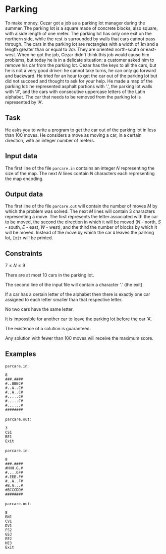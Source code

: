 # Parking

To make money, Cezar got a job as a parking lot manager during the summer. The parking lot is a square made of concrete blocks, also square, with a side length of one meter. The parking lot has only one exit on the northern side, while the rest is surrounded by walls that cars cannot pass through. The cars in the parking lot are rectangles with a width of $1m$ and a length greater than or equal to $2m$. They are oriented north-south or east-west. When he got the job, Cezar didn't think this job would cause him problems, but today he is in a delicate situation: a customer asked him to remove his car from the parking lot. Cezar has the keys to all the cars, but he is not a very good driver: he cannot take turns, he can only go forward and backward. He tried for an hour to get the car out of the parking lot but did not succeed and thought to ask for your help. He made a map of the parking lot: he represented asphalt portions with '.', the parking lot walls with '#', and the cars with consecutive uppercase letters of the Latin alphabet. The car that needs to be removed from the parking lot is represented by 'A'.

## Task

He asks you to write a program to get the car out of the parking lot in less than $100$ moves. He considers a move as moving a car, in a certain direction, with an integer number of meters.

## Input data

The first line of the file `parcare.in` contains an integer $N$ representing the size of the map. The next $N$ lines contain $N$ characters each representing the map encoding.

## Output data

The first line of the file `parcare.out` will contain the number of moves $M$ by which the problem was solved. The next $M$ lines will contain $3$ characters representing a move. The first represents the letter associated with the car to be moved, the second the direction in which it will be moved ($N$ - north, $S$ - south, $E$ - east, $W$ - west), and the third the number of blocks by which it will be moved. Instead of the move by which the car `A` leaves the parking lot, `Exit` will be printed.

## Constraints

$7 \leq N \leq 9$

There are at most $10$ cars in the parking lot.

The second line of the input file will contain a character '.' (the exit).

If a car has a certain letter of the alphabet then there is exactly one car assigned to each letter smaller than that respective letter.

No two cars have the same letter.

It is impossible for another car to leave the parking lot before the car 'A'.

The existence of a solution is guaranteed.

Any solution with fewer than $100$ moves will receive the maximum score.

## Examples

`parcare.in`:

```
8
###.####
#..BBBC#
#..A..C#
#..A..C#
#.....C#
#.....C#
#......#
########
```

`parcare.out`:

```
3
CS1
BE1
Exit
```

`parcare.in`:

```
8
###.####
#HHH.G.#
#....GF#
#.EEE.F#
#..A..F#
#B.A...#
#BCCCDD#
########
```

`parcare.out`:

```
8
BN1
CV1
DV1
FS2
GS3
EE2
HE3
Exit
```